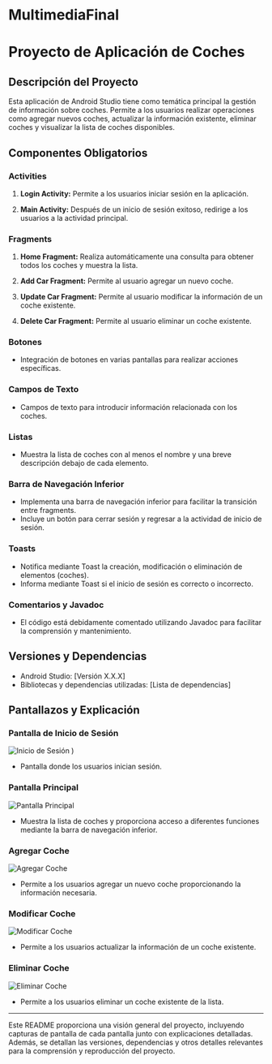 # MultimediaFinal
# Proyecto de Aplicación de Coches

## Descripción del Proyecto

Esta aplicación de Android Studio tiene como temática principal la gestión de información sobre coches. Permite a los usuarios realizar operaciones como agregar nuevos coches, actualizar la información existente, eliminar coches y visualizar la lista de coches disponibles.

## Componentes Obligatorios

### Activities

1. **Login Activity:** Permite a los usuarios iniciar sesión en la aplicación.

2. **Main Activity:** Después de un inicio de sesión exitoso, redirige a los usuarios a la actividad principal.

### Fragments

1. **Home Fragment:** Realiza automáticamente una consulta para obtener todos los coches y muestra la lista.

2. **Add Car Fragment:** Permite al usuario agregar un nuevo coche.

3. **Update Car Fragment:** Permite al usuario modificar la información de un coche existente.

4. **Delete Car Fragment:** Permite al usuario eliminar un coche existente.

### Botones

- Integración de botones en varias pantallas para realizar acciones específicas.

### Campos de Texto

- Campos de texto para introducir información relacionada con los coches.

### Listas

- Muestra la lista de coches con al menos el nombre y una breve descripción debajo de cada elemento.

### Barra de Navegación Inferior

- Implementa una barra de navegación inferior para facilitar la transición entre fragments.
- Incluye un botón para cerrar sesión y regresar a la actividad de inicio de sesión.

### Toasts

- Notifica mediante Toast la creación, modificación o eliminación de elementos (coches).
- Informa mediante Toast si el inicio de sesión es correcto o incorrecto.

### Comentarios y Javadoc

- El código está debidamente comentado utilizando Javadoc para facilitar la comprensión y mantenimiento.

## Versiones y Dependencias

- Android Studio: [Versión X.X.X]
- Bibliotecas y dependencias utilizadas: [Lista de dependencias]

## Pantallazos y Explicación

### Pantalla de Inicio de Sesión

![Inicio de Sesión](1708018822405.jpg)
)

- Pantalla donde los usuarios inician sesión.

### Pantalla Principal

![Pantalla Principal](screenshots/main_screen.png)

- Muestra la lista de coches y proporciona acceso a diferentes funciones mediante la barra de navegación inferior.

### Agregar Coche

![Agregar Coche](screenshots/add_car_screen.png)

- Permite a los usuarios agregar un nuevo coche proporcionando la información necesaria.

### Modificar Coche

![Modificar Coche](screenshots/update_car_screen.png)

- Permite a los usuarios actualizar la información de un coche existente.

### Eliminar Coche

![Eliminar Coche](1708018822384.jpg)

- Permite a los usuarios eliminar un coche existente de la lista.

---

Este README proporciona una visión general del proyecto, incluyendo capturas de pantalla de cada pantalla junto con explicaciones detalladas. Además, se detallan las versiones, dependencias y otros detalles relevantes para la comprensión y reproducción del proyecto.
